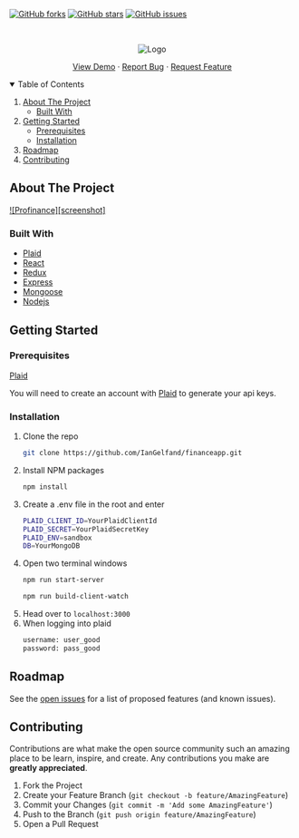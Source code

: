 [![GitHub forks](https://img.shields.io/github/forks/IanGelfand/financeapp?style=for-the-badge)](https://github.com/IanGelfand/financeapp/network)
[![GitHub stars](https://img.shields.io/github/stars/IanGelfand/financeapp?style=for-the-badge)](https://github.com/IanGelfand/financeapp/stargazers)
[![GitHub issues](https://img.shields.io/github/issues/IanGelfand/financeapp?style=for-the-badge)](https://github.com/IanGelfand/financeapp/issues)
<!-- ![LinkedIn](https://www.linkedin.com/in/gelfandian/) -->

<!-- PROJECT LOGO -->
<br />
<p align="center">
   <img src="https://github.com/IanGelfand/financeapp/blob/master/public/0b8908b63510393bc2c4c3346785b69c.png" alt="Logo">
  <p align="center">
    <a href="https://iangelfand-profinance.herokuapp.com">View Demo</a>
    ·
    <a href="https://github.com/IanGelfand/financeapp/issues">Report Bug</a>
    ·
    <a href="https://github.com/IanGelfand/financeapp/issues">Request Feature</a>
  </p>
</p>



<!-- TABLE OF CONTENTS -->
<details open="open">
  <summary>Table of Contents</summary>
  <ol>
    <li>
      <a href="#about-the-project">About The Project</a>
      <ul>
        <li><a href="#built-with">Built With</a></li>
      </ul>
    </li>
    <li>
      <a href="#getting-started">Getting Started</a>
      <ul>
        <li><a href="#prerequisites">Prerequisites</a></li>
        <li><a href="#installation">Installation</a></li>
      </ul>
    </li>
    <li><a href="#roadmap">Roadmap</a></li>
    <li><a href="#contributing">Contributing</a></li>
  </ol>
</details>



<!-- ABOUT THE PROJECT -->
## About The Project

[![Profinance][screenshot]](https://example.com)

### Built With

* [Plaid](https://plaid.com)
* [React](https://reactjs.org)
* [Redux](https://redux.js.org)
* [Express](https://expressjs.com)
* [Mongoose](https://mongoosejs.com)
* [Nodejs](https://nodejs.org/en/)




<!-- GETTING STARTED -->
## Getting Started

### Prerequisites

[Plaid](https://plaid.com)

 You will need to create an account with [Plaid](https://plaid.com) to generate your api keys.
 
### Installation

1. Clone the repo
   ```sh
   git clone https://github.com/IanGelfand/financeapp.git
   ```
2. Install NPM packages
   ```sh
   npm install
   ```
3. Create a .env file in the root and enter
   ```sh
   PLAID_CLIENT_ID=YourPlaidClientId
   PLAID_SECRET=YourPlaidSecretKey
   PLAID_ENV=sandbox
   DB=YourMongoDB
   ```
4. Open two terminal windows
    ```sh
    npm run start-server
    ```
    ```sh
    npm run build-client-watch
    ```
 5. Head over to `localhost:3000`
 6. When logging into plaid
    ```sh
    username: user_good
    password: pass_good
    ```

<!-- ROADMAP -->
## Roadmap

See the [open issues](https://github.com/othneildrew/Best-README-Template/issues) for a list of proposed features (and known issues).


<!-- CONTRIBUTING -->
## Contributing

Contributions are what make the open source community such an amazing place to be learn, inspire, and create. Any contributions you make are **greatly appreciated**.

1. Fork the Project
2. Create your Feature Branch (`git checkout -b feature/AmazingFeature`)
3. Commit your Changes (`git commit -m 'Add some AmazingFeature'`)
4. Push to the Branch (`git push origin feature/AmazingFeature`)
5. Open a Pull Request
